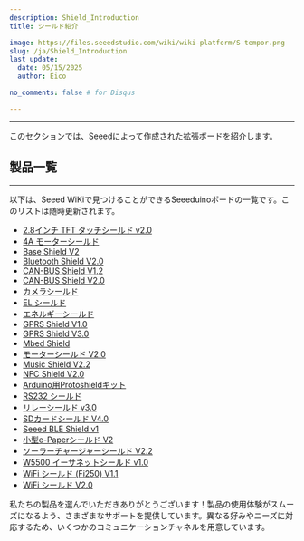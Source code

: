 ```yaml
---
description: Shield_Introduction
title: シールド紹介

image: https://files.seeedstudio.com/wiki/wiki-platform/S-tempor.png
slug: /ja/Shield_Introduction
last_update:
  date: 05/15/2025
  author: Eico 

no_comments: false # for Disqus

---
```



---
このセクションでは、Seeedによって作成された拡張ボードを紹介します。

## 製品一覧
---

以下は、Seeed WiKiで見つけることができるSeeeduinoボードの一覧です。このリストは随時更新されます。

- [2.8インチ TFT タッチシールド v2.0](https://wiki.seeedstudio.com/ja/2.8inch_TFT_Touch_Shield_v2.0/)
- [4A モーターシールド](https://wiki.seeedstudio.com/ja/4A_Motor_Shield/)
- [Base Shield V2](https://wiki.seeedstudio.com/ja/Base_Shield_V2/)
- [Bluetooth Shield V2.0](https://wiki.seeedstudio.com/ja/Bluetooth_Shield_V2/)
- [CAN-BUS Shield V1.2](https://wiki.seeedstudio.com/ja/CAN-BUS_Shield_V1.2/)
- [CAN-BUS Shield V2.0](https://wiki.seeedstudio.com/ja/CAN-BUS_Shield_V2.0/)
- [カメラシールド](https://wiki.seeedstudio.com/ja/Camera_Shield/)
- [EL シールド](https://wiki.seeedstudio.com/ja/EL_Shield/)
- [エネルギーシールド](https://wiki.seeedstudio.com/ja/Energy_Shield/)
- [GPRS Shield V1.0](https://wiki.seeedstudio.com/ja/GPRS_Shield_v1.0/)
- [GPRS Shield V3.0](https://wiki.seeedstudio.com/ja/GPRS_Shield_V3.0/)
- [Mbed Shield](https://wiki.seeedstudio.com/ja/mbed_Shield/)
- [モーターシールド V2.0](https://wiki.seeedstudio.com/ja/Motor_Shield_V2.0/)
- [Music Shield V2.2](https://wiki.seeedstudio.com/ja/Music_Shield_V2.2/)
- [NFC Shield V2.0](https://wiki.seeedstudio.com/ja/NFC_Shield_V2.0/)
- [Arduino用Protoshieldキット](https://wiki.seeedstudio.com/ja/Protoshield_Kit_for_Arduino/)
- [RS232 シールド](https://wiki.seeedstudio.com/ja/RS232_Shield/)
- [リレーシールド v3.0](https://wiki.seeedstudio.com/ja/Relay_Shield_v3/)
- [SDカードシールド V4.0](https://wiki.seeedstudio.com/ja/SD_Card_shield_V4.0/)
- [Seeed BLE Shield v1](https://wiki.seeedstudio.com/ja/Seeed_BLE_Shield/)
- [小型e-Paperシールド V2](https://wiki.seeedstudio.com/ja/Small_e-Paper_Shield_V2/)
- [ソーラーチャージャーシールド V2.2](https://wiki.seeedstudio.com/ja/Solar_Charger_Shield_V2.2/)
- [W5500 イーサネットシールド v1.0](https://wiki.seeedstudio.com/ja/W5500_Ethernet_Shield_v1.0/)
- [WiFi シールド (Fi250) V1.1](https://wiki.seeedstudio.com/ja/Wifi_Shield_Fi250_V1.1/)
- [WiFi シールド V2.0](https://wiki.seeedstudio.com/ja/Wifi_Shield_V2.0/)
<!-- - [XBee Shield V2.0](/ja/https://wiki.seeedstudio.comXBee_Shield_V2.0/) -->

私たちの製品を選んでいただきありがとうございます！製品の使用体験がスムーズになるよう、さまざまなサポートを提供しています。異なる好みやニーズに対応するため、いくつかのコミュニケーションチャネルを用意しています。

<div class="button_tech_support_container">
<a href="https://forum.seeedstudio.com/" class="button_forum"></a> 
<a href="https://www.seeedstudio.com/contacts" class="button_email"></a>
</div>

<div class="button_tech_support_container">
<a href="https://discord.gg/eWkprNDMU7" class="button_discord"></a> 
<a href="https://github.com/Seeed-Studio/wiki-documents/discussions/69" class="button_discussion"></a>
</div>